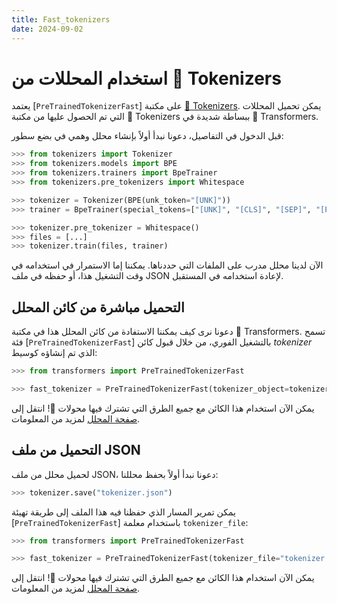 ```yaml
---
title: Fast_tokenizers
date: 2024-09-02
---
```


# استخدام المحللات من 🤗 Tokenizers

يعتمد [`PreTrainedTokenizerFast`] على مكتبة [🤗 Tokenizers](https://huggingface.co/docs/tokenizers). يمكن تحميل المحللات التي تم الحصول عليها من مكتبة 🤗 Tokenizers ببساطة شديدة في 🤗 Transformers.

قبل الدخول في التفاصيل، دعونا نبدأ أولاً بإنشاء محلل وهمي في بضع سطور:

```python
>>> from tokenizers import Tokenizer
>>> from tokenizers.models import BPE
>>> from tokenizers.trainers import BpeTrainer
>>> from tokenizers.pre_tokenizers import Whitespace

>>> tokenizer = Tokenizer(BPE(unk_token="[UNK]"))
>>> trainer = BpeTrainer(special_tokens=["[UNK]", "[CLS]", "[SEP]", "[PAD]", "[MASK]"])

>>> tokenizer.pre_tokenizer = Whitespace()
>>> files = [...]
>>> tokenizer.train(files, trainer)
```

الآن لدينا محلل مدرب على الملفات التي حددناها. يمكننا إما الاستمرار في استخدامه في وقت التشغيل هذا، أو حفظه في ملف JSON لإعادة استخدامه في المستقبل.

## التحميل مباشرة من كائن المحلل

دعونا نرى كيف يمكننا الاستفادة من كائن المحلل هذا في مكتبة 🤗 Transformers. تسمح فئة [`PreTrainedTokenizerFast`] بالتشغيل الفوري، من خلال قبول كائن *tokenizer* الذي تم إنشاؤه كوسيط:

```python
>>> from transformers import PreTrainedTokenizerFast

>>> fast_tokenizer = PreTrainedTokenizerFast(tokenizer_object=tokenizer)
```

يمكن الآن استخدام هذا الكائن مع جميع الطرق التي تشترك فيها محولات 🤗! انتقل إلى [صفحة المحلل](main_classes/tokenizer) لمزيد من المعلومات.

## التحميل من ملف JSON

لحميل محلل من ملف JSON، دعونا نبدأ أولاً بحفظ محللنا:

```python
>>> tokenizer.save("tokenizer.json")
```

يمكن تمرير المسار الذي حفظنا فيه هذا الملف إلى طريقة تهيئة [`PreTrainedTokenizerFast`] باستخدام معلمة `tokenizer_file`:

```python
>>> from transformers import PreTrainedTokenizerFast

>>> fast_tokenizer = PreTrainedTokenizerFast(tokenizer_file="tokenizer.json")
```

يمكن الآن استخدام هذا الكائن مع جميع الطرق التي تشترك فيها محولات 🤗! انتقل إلى [صفحة المحلل](main_classes/tokenizer) لمزيد من المعلومات.